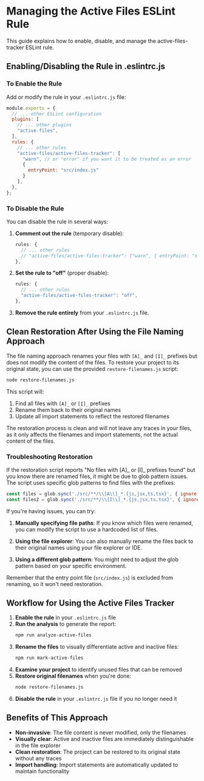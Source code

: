 # Managing the Active Files ESLint Rule

This guide explains how to enable, disable, and manage the active-files-tracker ESLint rule.

## Enabling/Disabling the Rule in .eslintrc.js

### To Enable the Rule

Add or modify the rule in your `.eslintrc.js` file:

```js
module.exports = {
  // ... other ESLint configuration
  plugins: [
    // ... other plugins
    "active-files",
  ],
  rules: {
    // ... other rules
    "active-files/active-files-tracker": [
      "warn", // or "error" if you want it to be treated as an error
      {
        entryPoint: "src/index.js"
      }
    ],
  },
};
```

### To Disable the Rule

You can disable the rule in several ways:

1. **Comment out the rule** (temporary disable):
   ```js
   rules: {
     // ... other rules
     // "active-files/active-files-tracker": ["warn", { entryPoint: "src/index.js" }],
   },
   ```

2. **Set the rule to "off"** (proper disable):
   ```js
   rules: {
     // ... other rules
     "active-files/active-files-tracker": "off",
   },
   ```

3. **Remove the rule entirely** from your `.eslintrc.js` file.

## Clean Restoration After Using the File Naming Approach

The file naming approach renames your files with `[A]_` and `[I]_` prefixes but does not modify the content of the files. To restore your project to its original state, you can use the provided `restore-filenames.js` script:

```bash
node restore-filenames.js
```

This script will:
1. Find all files with `[A]_` or `[I]_` prefixes
2. Rename them back to their original names
3. Update all import statements to reflect the restored filenames

The restoration process is clean and will not leave any traces in your files, as it only affects the filenames and import statements, not the actual content of the files.

### Troubleshooting Restoration

If the restoration script reports "No files with [A]_ or [I]_ prefixes found" but you know there are renamed files, it might be due to glob pattern issues. The script uses specific glob patterns to find files with the prefixes:

```javascript
const files = glob.sync('./src/**/\\[A\\]_*.{js,jsx,ts,tsx}', { ignore: ['**/node_modules/**'] });
const files2 = glob.sync('./src/**/\\[I\\]_*.{js,jsx,ts,tsx}', { ignore: ['**/node_modules/**'] });
```

If you're having issues, you can try:

1. **Manually specifying file paths**: If you know which files were renamed, you can modify the script to use a hardcoded list of files.

2. **Using the file explorer**: You can also manually rename the files back to their original names using your file explorer or IDE.

3. **Using a different glob pattern**: You might need to adjust the glob pattern based on your specific environment.

Remember that the entry point file (`src/index.js`) is excluded from renaming, so it won't need restoration.

## Workflow for Using the Active Files Tracker

1. **Enable the rule** in your `.eslintrc.js` file
2. **Run the analysis** to generate the report:
   ```bash
   npm run analyze-active-files
   ```
3. **Rename the files** to visually differentiate active and inactive files:
   ```bash
   npm run mark-active-files
   ```
4. **Examine your project** to identify unused files that can be removed
5. **Restore original filenames** when you're done:
   ```bash
   node restore-filenames.js
   ```
6. **Disable the rule** in your `.eslintrc.js` file if you no longer need it

## Benefits of This Approach

- **Non-invasive**: The file content is never modified, only the filenames
- **Visually clear**: Active and inactive files are immediately distinguishable in the file explorer
- **Clean restoration**: The project can be restored to its original state without any traces
- **Import handling**: Import statements are automatically updated to maintain functionality

